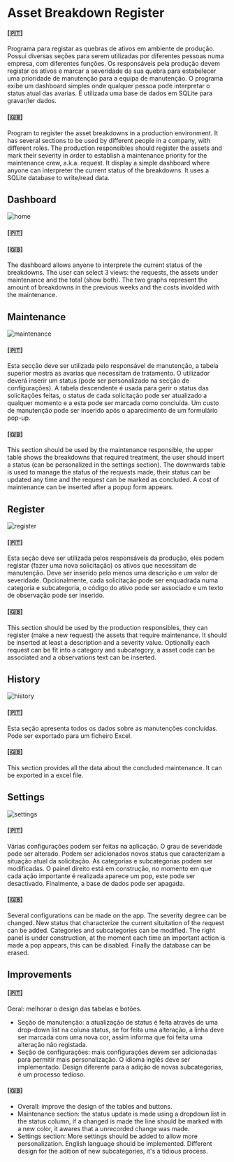 # Asset Breakdown Register

#### [🇵🇹]
Programa para registar as quebras de ativos em ambiente de produção. Possui diversas seções para serem utilizadas por diferentes pessoas numa empresa, com diferentes funções. Os responsáveis pela produção devem registar os ativos e marcar a severidade da sua quebra para estabelecer uma prioridade de manutenção para a equipa de manutenção. O programa exibe um dashboard simples onde qualquer pessoa pode interpretar o status atual das avarias. É utilizada uma base de dados em SQLite para gravar/ler dados.

#### [🇬🇧󠁧󠁢󠁥󠁮󠁧󠁿]
Program to register the asset breakdowns in a production environment. It has several sections to be used by different people in a company, with different roles. The production responsibles should register the assets and mark their severity in order to establish a maintenance priority for the maintenance crew, a.k.a. request. It display a simple dashboard where anyone can interpreter the current status of the breakdowns. It uses a SQLite database to write/read data.

## Dashboard
![home](https://user-images.githubusercontent.com/83494402/234676075-f8998920-a73c-4f8b-9ed4-a3f58a122532.png)
#### [🇵🇹]

#### [🇬🇧󠁧󠁢󠁥󠁮󠁧󠁿]
The dashboard allows anyone to interprete the current status of the breakdowns. The user can select 3 views: the requests, the assets under maintenance and the total (show both). The two graphs represent the amount of breakdowns in the previous weeks and the costs involded with the maintenance.

## Maintenance
![maintenance](https://user-images.githubusercontent.com/83494402/234676116-c61a7dc0-d514-4405-8234-39f06097703f.png)
#### [🇵🇹]
Esta secção deve ser utilizada pelo responsável de manutenção, a tabela superior mostra as avarias que necessitam de tratamento. O utilizador deverá inserir um status (pode ser personalizado na secção de configurações). A tabela descendente é usada para gerir o status das solicitações feitas, o status de cada solicitação pode ser atualizado a qualquer momento e a esta pode ser marcada como concluída. Um custo de manutenção pode ser inserido após o aparecimento de um formulário pop-up.

#### [🇬🇧󠁧󠁢󠁥󠁮󠁧󠁿]
This section should be used by the maintenance responsible, the upper table shows the breakdowns that required treatment, the user should insert a status (can be personalized in the settings section). The downwards table is used to manage the status of the requests made, their status can be updated any time and the request can be marked as concluded. A cost of maintenance can be inserted after a popup form appears.

## Register
![register](https://user-images.githubusercontent.com/83494402/234676131-020ed8c4-ed7b-484b-b312-2da5d5920405.png)
#### [🇵🇹]
Esta seção deve ser utilizada pelos responsáveis da produção, eles podem registar (fazer uma nova solicitação) os ativos que necessitam de manutenção. Deve ser inserido pelo menos uma descrição e um valor de severidade. Opcionalmente, cada solicitação pode ser enquadrada numa categoria e subcategoria, o código do ativo pode ser associado e um texto de observação pode ser inserido.

#### [🇬🇧󠁧󠁢󠁥󠁮󠁧󠁿]
This section should be used by the production responsibles, they can register (make a new request) the assets that require maintenance. It should be inserted at least a description and a severity value. Optionally each request can be fit into a category and subcategory, a asset code can be associated and a observations text can be inserted.

## History
![history](https://user-images.githubusercontent.com/83494402/234676099-a0a732fb-b147-484c-b558-70b9b1f2acbe.png)
#### [🇵🇹]
Esta seção apresenta todos os dados sobre as manutenções concluídas. Pode ser exportado para um ficheiro Excel.

#### [🇬🇧󠁧󠁢󠁥󠁮󠁧󠁿]
This section provides all the data about the concluded maintenance. It can be exported in a excel file.

## Settings
![settings](https://user-images.githubusercontent.com/83494402/234676022-18cb53dd-767a-4d32-8f63-acdbb6ff0c1b.png)
#### [🇵🇹]
Várias configurações podem ser feitas na aplicação. O grau de severidade pode ser alterado. Podem ser adicionados novos status que caracterizam a situação atual da solicitação. As categorias e subcategorias podem ser modificadas. O painel direito está em construção, no momento em que cada ação importante é realizada aparece um pop, este pode ser desactivado. Finalmente, a base de dados pode ser apagada.

#### [🇬🇧󠁧󠁢󠁥󠁮󠁧󠁿]
Several configurations can be made on the app. The severity degree can be changed. New status that characterize the current situitation of the request can be added. Categories and subcategories can be modified. The right panel is under construction, at the moment each time an important action is made a pop appears, this can be disabled. Finally the database can be erased.

## Improvements
#### [🇵🇹]
Geral: melhorar o design das tabelas e botões.
* Seção de manutenção: a atualização de status é feita através de uma drop-down list na coluna status, se for feita uma alteração, a linha deve ser marcada com uma nova cor, assim informa que foi feita uma alteração não registada.
* Seção de configurações: mais configurações devem ser adicionadas para permitir mais personalização. O idioma inglês deve ser implementado. Design diferente para a adição de novas subcategorias, é um processo tedioso.

#### [🇬🇧󠁧󠁢󠁥󠁮󠁧󠁿]
* Overall: improve the design of the tables and buttons.
* Maintenance section: the status update is made using a dropdown list in the status column, if a changed is made the line should be marked with a new color, it awares that a unrecorded change was made.
* Settings section: More settings should be added to allow more personalization. English language should be implemented. Different design for the adition of new subcategories, it's a tidious process.

